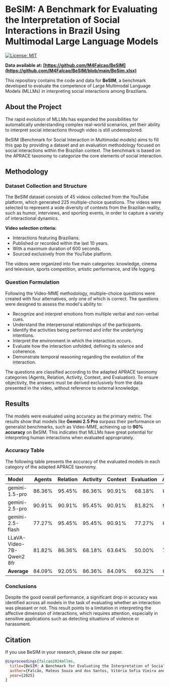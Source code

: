 # BeSIM: A Benchmark for Evaluating the Interpretation of Social Interactions in Brazil Using Multimodal Large Language Models

[![License: MIT](https://img.shields.io/badge/License-MIT-yellow.svg)](https://opensource.org/licenses/MIT)

**Data available at: [https://github.com/M4Falcao/BeSIM](https://github.com/M4Falcao/BeSIM/blob/main/BeSim.xlsx)**

This repository contains the code and data for **BeSIM**, a benchmark developed to evaluate the competence of Large Multimodal Language Models (MLLMs) in interpreting social interactions among Brazilians.

## About the Project

The rapid evolution of MLLMs has expanded the possibilities for automatically understanding complex real-world scenarios, yet their ability to interpret social interactions through video is still underexplored.

BeSIM (Benchmark for Social Interaction in Multimodal models) aims to fill this gap by providing a dataset and an evaluation methodology focused on social interactions within the Brazilian context. The benchmark is based on the APRACE taxonomy to categorize the core elements of social interaction.

## Methodology

### Dataset Collection and Structure

The BeSIM dataset consists of 45 videos collected from the YouTube platform, which generated 225 multiple-choice questions. The videos were selected to represent a wide diversity of contexts from the Brazilian reality, such as humor, interviews, and sporting events, in order to capture a variety of interactional dynamics.

**Video selection criteria:**
* Interactions featuring Brazilians.
* Published or recorded within the last 10 years.
* With a maximum duration of 600 seconds.
* Sourced exclusively from the YouTube platform.

The videos were organized into five main categories: knowledge, cinema and television, sports competition, artistic performance, and life logging.

### Question Formulation

Following the Video-MME methodology, multiple-choice questions were created with four alternatives, only one of which is correct. The questions were designed to assess the model's ability to:

* Recognize and interpret emotions from multiple verbal and non-verbal cues.
* Understand the interpersonal relationships of the participants.
* Identify the activities being performed and infer the underlying intentions.
* Interpret the environment in which the interaction occurs.
* Evaluate how the interaction unfolded, defining its valence and coherence.
* Demonstrate temporal reasoning regarding the evolution of the interaction.

The questions are classified according to the adapted APRACE taxonomy categories (Agents, Relation, Activity, Context, and Evaluation). To ensure objectivity, the answers must be derived exclusively from the data presented in the video, without reference to external knowledge.

## Results

The models were evaluated using accuracy as the primary metric. The results show that models like **Gemini 2.5 Pro** surpass their performance on generalist benchmarks, such as Video-MME, achieving up to **90% accuracy** on BeSIM. This indicates that MLLMs have great potential for interpreting human interactions when evaluated appropriately.

### Accuracy Table

The following table presents the accuracy of the evaluated models in each category of the adapted APRACE taxonomy.

| Model                       | Agents  | Relation | Activity | Context  | Evaluation | **Average** |
| :-------------------------- | :-----: | :------: | :------: | :------: | :--------: | :---------: |
| gemini-1.5-pro              | 86.36%  | 95.45%   | 86.36%   | 90.91%   | 68.18%     | **85.45%** |
| gemini-2.5-pro              | 90.91%  | 90.91%   | 95.45%   | 90.91%   | 81.82%     | **90.00%** |
| gemini-2.5-flash            | 77.27%  | 95.45%   | 95.45%   | 90.91%   | 77.27%     | **87.27%** |
| LLaVA-Video-7B-Qwen2 8fr    | 81.82%  | 86.36%   | 68.18%   | 63.64%   | 50.00%     | **70.00%** |
| **Average** | 84.09%  | 92.05%   | 86.36%   | 84.09%   | 69.32%     | **83.18%** |

### Conclusions

Despite the good overall performance, a significant drop in accuracy was identified across all models in the task of evaluating whether an interaction was pleasant or not. This result points to a limitation in interpreting the affective dimension of interactions, which requires attention, especially in sensitive applications such as detecting situations of violence or harassment.

## Citation

If you use BeSIM in your research, please cite our paper.

```bibtex
@inproceedings{falcao2024mllms,
  title={BeSIM: A Benchmark for Evaluating the Interpretation of Social Interactions in Brazil Using Multimodal Large Language Models},
  author={Falcão, Mateus Souza and dos Santos, Vitória Sofia Vieira and Simões, Francisco Paulo Magalhaes},
  year={2025}
}
